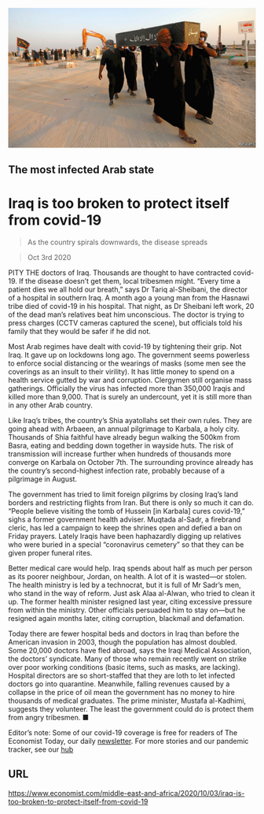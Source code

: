 ![](./images/20201003_MAP001_0.jpg)

## The most infected Arab state

# Iraq is too broken to protect itself from covid-19

> As the country spirals downwards, the disease spreads

> Oct 3rd 2020

PITY THE doctors of Iraq. Thousands are thought to have contracted covid-19. If the disease doesn’t get them, local tribesmen might. “Every time a patient dies we all hold our breath,” says Dr Tariq al-Sheibani, the director of a hospital in southern Iraq. A month ago a young man from the Hasnawi tribe died of covid-19 in his hospital. That night, as Dr Sheibani left work, 20 of the dead man’s relatives beat him unconscious. The doctor is trying to press charges (CCTV cameras captured the scene), but officials told his family that they would be safer if he did not.

Most Arab regimes have dealt with covid-19 by tightening their grip. Not Iraq. It gave up on lockdowns long ago. The government seems powerless to enforce social distancing or the wearings of masks (some men see the coverings as an insult to their virility). It has little money to spend on a health service gutted by war and corruption. Clergymen still organise mass gatherings. Officially the virus has infected more than 350,000 Iraqis and killed more than 9,000. That is surely an undercount, yet it is still more than in any other Arab country.

Like Iraq’s tribes, the country’s Shia ayatollahs set their own rules. They are going ahead with Arbaeen, an annual pilgrimage to Karbala, a holy city. Thousands of Shia faithful have already begun walking the 500km from Basra, eating and bedding down together in wayside huts. The risk of transmission will increase further when hundreds of thousands more converge on Karbala on October 7th. The surrounding province already has the country’s second-highest infection rate, probably because of a pilgrimage in August.

The government has tried to limit foreign pilgrims by closing Iraq’s land borders and restricting flights from Iran. But there is only so much it can do. “People believe visiting the tomb of Hussein [in Karbala] cures covid-19,” sighs a former government health adviser. Muqtada al-Sadr, a firebrand cleric, has led a campaign to keep the shrines open and defied a ban on Friday prayers. Lately Iraqis have been haphazardly digging up relatives who were buried in a special “coronavirus cemetery” so that they can be given proper funeral rites.

Better medical care would help. Iraq spends about half as much per person as its poorer neighbour, Jordan, on health. A lot of it is wasted—or stolen. The health ministry is led by a technocrat, but it is full of Mr Sadr’s men, who stand in the way of reform. Just ask Alaa al-Alwan, who tried to clean it up. The former health minister resigned last year, citing excessive pressure from within the ministry. Other officials persuaded him to stay on—but he resigned again months later, citing corruption, blackmail and defamation.

Today there are fewer hospital beds and doctors in Iraq than before the American invasion in 2003, though the population has almost doubled. Some 20,000 doctors have fled abroad, says the Iraqi Medical Association, the doctors’ syndicate. Many of those who remain recently went on strike over poor working conditions (basic items, such as masks, are lacking). Hospital directors are so short-staffed that they are loth to let infected doctors go into quarantine. Meanwhile, falling revenues caused by a collapse in the price of oil mean the government has no money to hire thousands of medical graduates. The prime minister, Mustafa al-Kadhimi, suggests they volunteer. The least the government could do is protect them from angry tribesmen. ■

Editor’s note: Some of our covid-19 coverage is free for readers of The Economist Today, our daily [newsletter](https://www.economist.com/https://my.economist.com/user#newsletter). For more stories and our pandemic tracker, see our [hub](https://www.economist.com//news/2020/03/11/the-economists-coverage-of-the-coronavirus)

## URL

https://www.economist.com/middle-east-and-africa/2020/10/03/iraq-is-too-broken-to-protect-itself-from-covid-19
